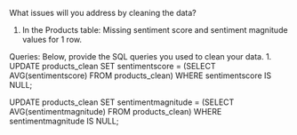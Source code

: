 What issues will you address by cleaning the data?
1. In the Products table: Missing sentiment score and sentiment magnitude values for 1 row.




Queries:
Below, provide the SQL queries you used to clean your data.
1.
UPDATE products_clean
SET sentimentscore = 
	(SELECT AVG(sentimentscore) FROM products_clean)
    WHERE sentimentscore IS NULL;

UPDATE products_clean
SET sentimentmagnitude = 
	(SELECT AVG(sentimentmagnitude) FROM products_clean)
	WHERE sentimentmagnitude IS NULL;
